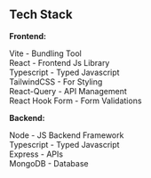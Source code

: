 ## Tech Stack

**Frontend:**

Vite - Bundling Tool\
React - Frontend Js Library\
Typescript - Typed Javascript\
TailwindCSS - For Styling \
React-Query - API Management\
React Hook Form - Form Validations

**Backend:**

Node - JS Backend Framework \
Typescript - Typed Javascript\
Express - APIs\
MongoDB - Database
